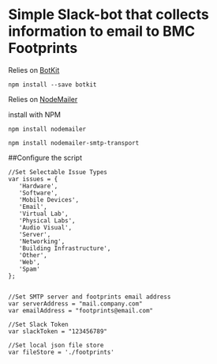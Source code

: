 # Simple Slack-bot that collects information to email to BMC Footprints 

Relies on [BotKit](https://github.com/howdyai/botkit)

```npm install --save botkit```

Relies on [NodeMailer](https://github.com/nodemailer/nodemailer)

install with NPM

```
npm install nodemailer

npm install nodemailer-smtp-transport
```

##Configure the script

```
//Set Selectable Issue Types
var issues = {
   'Hardware',
   'Software',
   'Mobile Devices',
   'Email',
   'Virtual Lab',
   'Physical Labs',
   'Audio Visual',
   'Server',
   'Networking',
   'Building Infrastructure',
   'Other',
   'Web',
   'Spam'
};


//Set SMTP server and footprints email address
var serverAddress = "mail.company.com"
var emailAddress = "footprints@email.com"

//Set Slack Token
var slackToken = "123456789"

//Set local json file store
var fileStore = './footprints'
```
